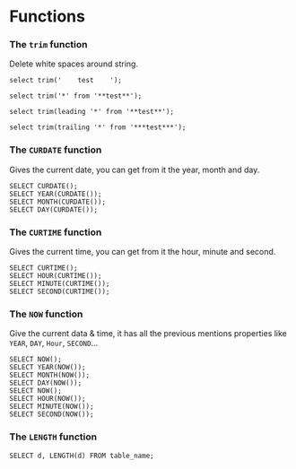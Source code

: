 # Functions
### The `trim` function

Delete white spaces around string.

```mysql
select trim('    test    ');

select trim('*' from '**test**');

select trim(leading '*' from '**test**');

select trim(trailing '*' from '***test***');
```

### The `CURDATE` function
Gives the current date, you can get from it the year, month and day.

```mysql
SELECT CURDATE();
SELECT YEAR(CURDATE());
SELECT MONTH(CURDATE());
SELECT DAY(CURDATE());
```

### The `CURTIME` function
Gives the current time, you can get from it the hour, minute and second.

```mysql
SELECT CURTIME();
SELECT HOUR(CURTIME());
SELECT MINUTE(CURTIME());
SELECT SECOND(CURTIME());
```

### The `NOW` function
Give the current data & time, it has all the previous mentions properties like `YEAR`, `DAY`, `Hour`, `SECOND`...

```mysql
SELECT NOW();
SELECT YEAR(NOW());
SELECT MONTH(NOW());
SELECT DAY(NOW());
SELECT NOW();
SELECT HOUR(NOW());
SELECT MINUTE(NOW());
SELECT SECOND(NOW());
```
### The `LENGTH` function

```mysql
SELECT d, LENGTH(d) FROM table_name;
```